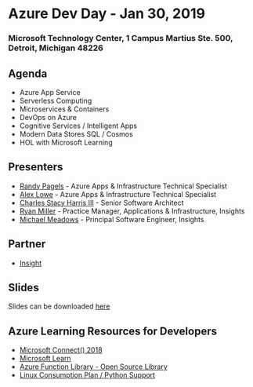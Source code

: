 # Azure Dev Day - Jan 30, 2019
### Microsoft Technology Center, 1 Campus Martius Ste. 500, Detroit, Michigan 48226

## Agenda

- Azure App Service
- Serverless Computing
- Microservices & Containers
- DevOps on Azure
- Cognitive Services / Intelligent Apps
- Modern Data Stores SQL / Cosmos
- HOL with Microsoft Learning

## Presenters

- [Randy Pagels](https://www.linkedin.com/in/randy-pagels/) - Azure Apps & Infrastructure Technical Specialist
- [Alex Lowe](https://www.linkedin.com/in/alexclowe/) - Azure Apps & Infrastructure Technical Specialist
- [Charles Stacy Harris III](https://www.linkedin.com/in/charlesstacyharrisiii/) - Senior Software Architect
- [Ryan Miller](https://www.linkedin.com/in/ryanlmiller/) - Practice Manager, Applications & Infrastructure, Insights
- [Michael Meadows](https://www.linkedin.com/in/michaelnmeadows/) - Principal Software Engineer, Insights

## Partner

- [Insight](https://www.insight.com/en_US/home.html)

## Slides

Slides can be downloaded [here](https://github.com/MTCDetroit/Academy-Events/tree/master/Track%20-%20App%20Dev/Azure%20Dev%20Day%20-%20Jan%2030%2C%202019/Slides)

## Azure Learning Resources for Developers

- [Microsoft Connect() 2018](https://www.microsoft.com/en-us/connectevent/)
- [Microsoft Learn](https://docs.microsoft.com/en-us/learn/)
- [Azure Function Library - Open Source Library](https://serverlesslibrary.net/)
- [Linux Consumption Plan / Python Support](https://azure.microsoft.com/en-us/blog/azure-functions-gets-better-for-python-and-javascript-developers/)